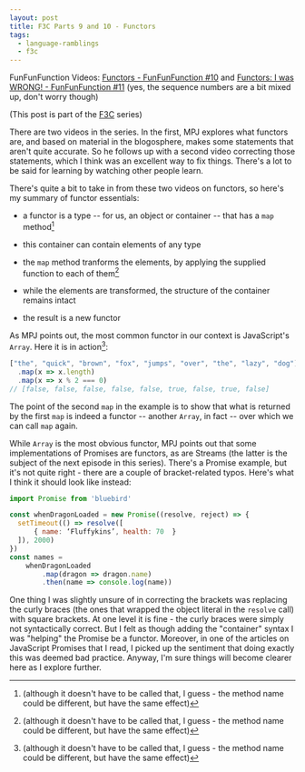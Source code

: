```yaml
---
layout: post
title: F3C Parts 9 and 10 - Functors
tags:
  - language-ramblings
  - f3c
---
```

FunFunFunction Videos: [Functors - FunFunFunction #10](https://www.youtube.com/watch?v=YLIH8TKbAh4&index=9&list=PL0zVEGEvSaeEd9hlmCXrk5yUyqUag-n84) and [Functors: I was WRONG! - FunFunFunction #11](https://www.youtube.com/watch?v=DisD9ftUyCk&list=PL0zVEGEvSaeEd9hlmCXrk5yUyqUag-n84&index=10) (yes, the sequence numbers are a bit mixed up, don't worry though)

(This post is part of the [F3C](/blog/posts/2016/10/02/f3c-a-funfunfunction-companion-series/) series)

There are two videos in the series. In the first, MPJ explores what functors are, and based on material in the blogosphere, makes some statements that aren't quite accurate. So he follows up with a second video correcting those statements, which I think was an excellent way to fix things. There's a lot to be said for learning by watching other people learn.

There's quite a bit to take in from these two videos on functors, so here's my summary of functor essentials:

- a functor is a type -- for us, an object or container -- that has a `map` method[^n] 

- this container can contain elements of any type

- the `map` method tranforms the elements, by applying the supplied function to each of them[^n]

- while the elements are transformed, the structure of the container remains intact

- the result is a new functor

As MPJ points out, the most common functor in our context is JavaScript's `Array`. Here it is in action[^n]:

```javascript
["the", "quick", "brown", "fox", "jumps", "over", "the", "lazy", "dog"]
  .map(x => x.length)
  .map(x => x % 2 === 0)
// [false, false, false, false, false, true, false, true, false]
```

The point of the second `map` in the example is to show that what is returned by the first `map` is indeed a functor -- another `Array`, in fact -- over which we can call `map` again.

While `Array` is the most obvious functor, MPJ points out that some implementations of Promises are functors, as are Streams (the latter is the subject of the next episode in this series). There's a Promise example, but it's not quite right - there are a couple of bracket-related typos. Here's what I think it should look like instead:

```javascript
import Promise from 'bluebird'

const whenDragonLoaded = new Promise((resolve, reject) => {
  setTimeout(() => resolve([
      { name: ‘Fluffykins’, health: 70  }
  ]), 2000)
})
const names = 
    whenDragonLoaded
        .map(dragon => dragon.name)
        .then(name => console.log(name))
```

One thing I was slightly unsure of in correcting the brackets was replacing the curly braces (the ones that wrapped the object literal in the `resolve` call) with square brackets. At one level it is fine - the curly braces were simply not syntactically correct. But I felt as though adding the "container" syntax I was "helping" the Promise be a functor. Moreover, in one of the articles on JavaScript Promises that I read, I picked up the sentiment that doing exactly this was deemed bad practice. Anyway, I'm sure things will become clearer here as I explore further. 

[^n]: (although it doesn't have to be called that, I guess - the method name could be different, but have the same effect)
[^n]: "lifting" the function into the container
[^n]: I'm deliberately using small, generic variable names, as that's what functional programming suggests to me - making things simple and generic means I don't want to inadvertently attach "contextual baggage" with variable names that mean something only in one context

